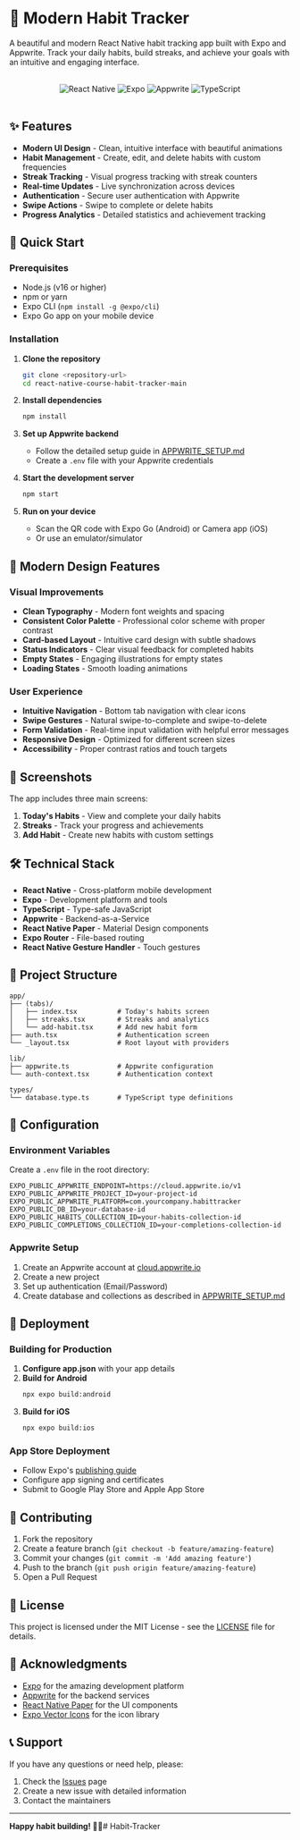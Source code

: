 # 🎯 Modern Habit Tracker

A beautiful and modern React Native habit tracking app built with Expo and Appwrite. Track your daily habits, build streaks, and achieve your goals with an intuitive and engaging interface.

<div align="center">
  <br />
  <div>
    <img src="https://img.shields.io/badge/-React_Native-61DAFB?style=for-the-badge&logo=react&logoColor=black" alt="React Native" />
    <img src="https://img.shields.io/badge/-Expo-000000?style=for-the-badge&logo=expo&logoColor=white" alt="Expo" />
    <img src="https://img.shields.io/badge/-Appwrite-2E73D5?style=for-the-badge&logo=appwrite&logoColor=white" alt="Appwrite" />
    <img src="https://img.shields.io/badge/-TypeScript-3178C6?style=for-the-badge&logo=typescript&logoColor=white" alt="TypeScript" />
  </div>
  <br />
</div>

## ✨ Features

- **Modern UI Design** - Clean, intuitive interface with beautiful animations
- **Habit Management** - Create, edit, and delete habits with custom frequencies
- **Streak Tracking** - Visual progress tracking with streak counters
- **Real-time Updates** - Live synchronization across devices
- **Authentication** - Secure user authentication with Appwrite
- **Swipe Actions** - Swipe to complete or delete habits
- **Progress Analytics** - Detailed statistics and achievement tracking

## 🚀 Quick Start

### Prerequisites

- Node.js (v16 or higher)
- npm or yarn
- Expo CLI (`npm install -g @expo/cli`)
- Expo Go app on your mobile device

### Installation

1. **Clone the repository**
   ```bash
   git clone <repository-url>
   cd react-native-course-habit-tracker-main
   ```

2. **Install dependencies**
   ```bash
   npm install
   ```

3. **Set up Appwrite backend**
   - Follow the detailed setup guide in [APPWRITE_SETUP.md](./APPWRITE_SETUP.md)
   - Create a `.env` file with your Appwrite credentials

4. **Start the development server**
   ```bash
   npm start
   ```

5. **Run on your device**
   - Scan the QR code with Expo Go (Android) or Camera app (iOS)
   - Or use an emulator/simulator

## 🎨 Modern Design Features

### Visual Improvements
- **Clean Typography** - Modern font weights and spacing
- **Consistent Color Palette** - Professional color scheme with proper contrast
- **Card-based Layout** - Intuitive card design with subtle shadows
- **Status Indicators** - Clear visual feedback for completed habits
- **Empty States** - Engaging illustrations for empty states
- **Loading States** - Smooth loading animations

### User Experience
- **Intuitive Navigation** - Bottom tab navigation with clear icons
- **Swipe Gestures** - Natural swipe-to-complete and swipe-to-delete
- **Form Validation** - Real-time input validation with helpful error messages
- **Responsive Design** - Optimized for different screen sizes
- **Accessibility** - Proper contrast ratios and touch targets

## 📱 Screenshots

The app includes three main screens:

1. **Today's Habits** - View and complete your daily habits
2. **Streaks** - Track your progress and achievements
3. **Add Habit** - Create new habits with custom settings

## 🛠️ Technical Stack

- **React Native** - Cross-platform mobile development
- **Expo** - Development platform and tools
- **TypeScript** - Type-safe JavaScript
- **Appwrite** - Backend-as-a-Service
- **React Native Paper** - Material Design components
- **Expo Router** - File-based routing
- **React Native Gesture Handler** - Touch gestures

## 📁 Project Structure

```
app/
├── (tabs)/
│   ├── index.tsx          # Today's habits screen
│   ├── streaks.tsx        # Streaks and analytics
│   └── add-habit.tsx      # Add new habit form
├── auth.tsx               # Authentication screen
└── _layout.tsx            # Root layout with providers

lib/
├── appwrite.ts            # Appwrite configuration
└── auth-context.tsx       # Authentication context

types/
└── database.type.ts       # TypeScript type definitions
```

## 🔧 Configuration

### Environment Variables

Create a `.env` file in the root directory:

```env
EXPO_PUBLIC_APPWRITE_ENDPOINT=https://cloud.appwrite.io/v1
EXPO_PUBLIC_APPWRITE_PROJECT_ID=your-project-id
EXPO_PUBLIC_APPWRITE_PLATFORM=com.yourcompany.habittracker
EXPO_PUBLIC_DB_ID=your-database-id
EXPO_PUBLIC_HABITS_COLLECTION_ID=your-habits-collection-id
EXPO_PUBLIC_COMPLETIONS_COLLECTION_ID=your-completions-collection-id
```

### Appwrite Setup

1. Create an Appwrite account at [cloud.appwrite.io](https://cloud.appwrite.io)
2. Create a new project
3. Set up authentication (Email/Password)
4. Create database and collections as described in [APPWRITE_SETUP.md](./APPWRITE_SETUP.md)

## 🚀 Deployment

### Building for Production

1. **Configure app.json** with your app details
2. **Build for Android**
   ```bash
   npx expo build:android
   ```
3. **Build for iOS**
   ```bash
   npx expo build:ios
   ```

### App Store Deployment

- Follow Expo's [publishing guide](https://docs.expo.dev/distribution/app-stores/)
- Configure app signing and certificates
- Submit to Google Play Store and Apple App Store

## 🤝 Contributing

1. Fork the repository
2. Create a feature branch (`git checkout -b feature/amazing-feature`)
3. Commit your changes (`git commit -m 'Add amazing feature'`)
4. Push to the branch (`git push origin feature/amazing-feature`)
5. Open a Pull Request

## 📄 License

This project is licensed under the MIT License - see the [LICENSE](LICENSE) file for details.

## 🙏 Acknowledgments

- [Expo](https://expo.dev) for the amazing development platform
- [Appwrite](https://appwrite.io) for the backend services
- [React Native Paper](https://reactnativepaper.com) for the UI components
- [Expo Vector Icons](https://expo.github.io/vector-icons/) for the icon library

## 📞 Support

If you have any questions or need help, please:

1. Check the [Issues](https://github.com/your-repo/issues) page
2. Create a new issue with detailed information
3. Contact the maintainers

---

**Happy habit building! 🎯✨**#   H a b i t - T r a c k e r  
 